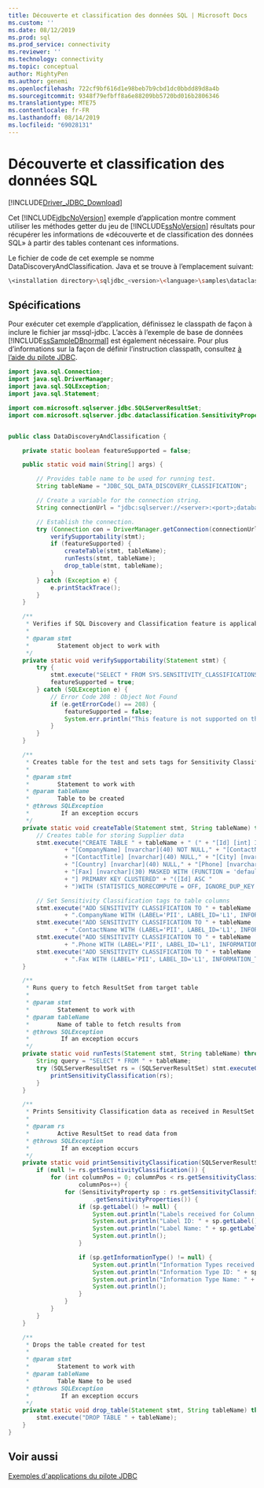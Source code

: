 ```yaml
---
title: Découverte et classification des données SQL | Microsoft Docs
ms.custom: ''
ms.date: 08/12/2019
ms.prod: sql
ms.prod_service: connectivity
ms.reviewer: ''
ms.technology: connectivity
ms.topic: conceptual
author: MightyPen
ms.author: genemi
ms.openlocfilehash: 722cf9bf616d1e98beb7b9cbd1dc0bbdd89d8a4b
ms.sourcegitcommit: 9348f79efbff8a6e88209bb5720bd016b2806346
ms.translationtype: MTE75
ms.contentlocale: fr-FR
ms.lasthandoff: 08/14/2019
ms.locfileid: "69028131"
---
```

# <a name="sql-data-discovery-and-classification"></a>Découverte et classification des données SQL

[!INCLUDE[Driver_JDBC_Download](../../includes/driver_jdbc_download.md)]

Cet [!INCLUDE[jdbcNoVersion](../../includes/jdbcnoversion_md.md)] exemple d’application montre comment utiliser les méthodes getter du jeu de [!INCLUDE[ssNoVersion](../../includes/ssnoversion-md.md)] résultats pour récupérer les informations de «découverte et de classification des données SQL» à partir des tables contenant ces informations.
  
Le fichier de code de cet exemple se nomme DataDiscoveryAndClassification. Java et se trouve à l’emplacement suivant:  

```bash
\<installation directory>\sqljdbc_<version>\<language>\samples\dataclassification  
```

## <a name="requirements"></a>Spécifications  

Pour exécuter cet exemple d’application, définissez le classpath de façon à inclure le fichier jar mssql-jdbc. L’accès à l’exemple de base de données [!INCLUDE[ssSampleDBnormal](../../includes/sssampledbnormal_md.md)] est également nécessaire. Pour plus d’informations sur la façon de définir l’instruction classpath, consultez [à l’aide du pilote JDBC](../../connect/jdbc/using-the-jdbc-driver.md).

```java
import java.sql.Connection;
import java.sql.DriverManager;
import java.sql.SQLException;
import java.sql.Statement;

import com.microsoft.sqlserver.jdbc.SQLServerResultSet;
import com.microsoft.sqlserver.jdbc.dataclassification.SensitivityProperty;


public class DataDiscoveryAndClassification {

    private static boolean featureSupported = false;

    public static void main(String[] args) {

        // Provides table name to be used for running test.
        String tableName = "JDBC_SQL_DATA_DISCOVERY_CLASSIFICATION";

        // Create a variable for the connection string.
        String connectionUrl = "jdbc:sqlserver://<server>:<port>;databaseName=<database>;username=<user>;password=<password>;";

        // Establish the connection.
        try (Connection con = DriverManager.getConnection(connectionUrl); Statement stmt = con.createStatement()) {
            verifySupportability(stmt);
            if (featureSupported) {
                createTable(stmt, tableName);
                runTests(stmt, tableName);
                drop_table(stmt, tableName);
            }
        } catch (Exception e) {
            e.printStackTrace();
        }
    }

    /**
     * Verifies if SQL Discovery and Classification feature is applicable on target server.
     * 
     * @param stmt
     *        Statement object to work with
     */
    private static void verifySupportability(Statement stmt) {
        try {
            stmt.execute("SELECT * FROM SYS.SENSITIVITY_CLASSIFICATIONS");
            featureSupported = true;
        } catch (SQLException e) {
            // Error Code 208 : Object Not Found
            if (e.getErrorCode() == 208) {
                featureSupported = false;
                System.err.println("This feature is not supported on the target SQL Server.");
            }
        }
    }

    /**
     * Creates table for the test and sets tags for Sensitivity Classification
     * 
     * @param stmt
     *        Statement to work with
     * @param tableName
     *        Table to be created
     * @throws SQLException
     *         If an exception occurs
     */
    private static void createTable(Statement stmt, String tableName) throws SQLException {
        // Creates table for storing Supplier data
        stmt.execute("CREATE TABLE " + tableName + " (" + "[Id] [int] IDENTITY(1,1) NOT NULL,"
                + "[CompanyName] [nvarchar](40) NOT NULL," + "[ContactName] [nvarchar](50) NULL,"
                + "[ContactTitle] [nvarchar](40) NULL," + "[City] [nvarchar](40) NULL,"
                + "[Country] [nvarchar](40) NULL," + "[Phone] [nvarchar](30) MASKED WITH (FUNCTION = 'default()') NULL,"
                + "[Fax] [nvarchar](30) MASKED WITH (FUNCTION = 'default()') NULL," + "CONSTRAINT [PK_" + tableName
                + "] PRIMARY KEY CLUSTERED" + "([Id] ASC "
                + ")WITH (STATISTICS_NORECOMPUTE = OFF, IGNORE_DUP_KEY = OFF) ON [PRIMARY]" + ") ON [PRIMARY]");

        // Set Sensitivity Classification tags to table columns
        stmt.execute("ADD SENSITIVITY CLASSIFICATION TO " + tableName
                + ".CompanyName WITH (LABEL='PII', LABEL_ID='L1', INFORMATION_TYPE='Company name', INFORMATION_TYPE_ID='COMPANY')");
        stmt.execute("ADD SENSITIVITY CLASSIFICATION TO " + tableName
                + ".ContactName WITH (LABEL='PII', LABEL_ID='L1', INFORMATION_TYPE='Person name', INFORMATION_TYPE_ID='NAME')");
        stmt.execute("ADD SENSITIVITY CLASSIFICATION TO " + tableName
                + ".Phone WITH (LABEL='PII', LABEL_ID='L1', INFORMATION_TYPE='Contact Information', INFORMATION_TYPE_ID='CONTACT')");
        stmt.execute("ADD SENSITIVITY CLASSIFICATION TO " + tableName
                + ".Fax WITH (LABEL='PII', LABEL_ID='L1', INFORMATION_TYPE='Contact Information', INFORMATION_TYPE_ID='CONTACT')");
    }

    /**
     * Runs query to fetch ResultSet from target table
     * 
     * @param stmt
     *        Statement to work with
     * @param tableName
     *        Name of table to fetch results from
     * @throws SQLException
     *         If an exception occurs
     */
    private static void runTests(Statement stmt, String tableName) throws SQLException {
        String query = "SELECT * FROM " + tableName;
        try (SQLServerResultSet rs = (SQLServerResultSet) stmt.executeQuery(query)) {
            printSensitivityClassification(rs);
        }
    }

    /**
     * Prints Sensitivity Classification data as received in ResultSet
     * 
     * @param rs
     *        Active ResultSet to read data from
     * @throws SQLException
     *         If an exception occurs
     */
    private static void printSensitivityClassification(SQLServerResultSet rs) throws SQLException {
        if (null != rs.getSensitivityClassification()) {
            for (int columnPos = 0; columnPos < rs.getSensitivityClassification().getColumnSensitivities().size();
                    columnPos++) {
                for (SensitivityProperty sp : rs.getSensitivityClassification().getColumnSensitivities().get(columnPos)
                        .getSensitivityProperties()) {
                    if (sp.getLabel() != null) {
                        System.out.println("Labels received for Column : " + columnPos);
                        System.out.println("Label ID: " + sp.getLabel().getId());
                        System.out.println("Label Name: " + sp.getLabel().getName());
                        System.out.println();
                    }

                    if (sp.getInformationType() != null) {
                        System.out.println("Information Types received for Column : " + columnPos);
                        System.out.println("Information Type ID: " + sp.getInformationType().getId());
                        System.out.println("Information Type Name: " + sp.getInformationType().getName());
                        System.out.println();
                    }
                }
            }
        }
    }

    /**
     * Drops the table created for test
     * 
     * @param stmt
     *        Statement to work with
     * @param tableName
     *        Table Name to be used
     * @throws SQLException
     *         If an exception occurs
     */
    private static void drop_table(Statement stmt, String tableName) throws SQLException {
        stmt.execute("DROP TABLE " + tableName);
    }
}
```

## <a name="see-also"></a>Voir aussi

[Exemples d'applications du pilote JDBC](../../connect/jdbc/sample-jdbc-driver-applications.md)  
